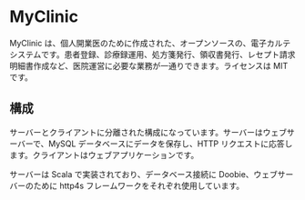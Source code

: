 # MyClinic

MyClinic は、個人開業医のために作成された、オープンソースの、電子カルテシステムです。患者登録、診療録運用、処方箋発行、領収書発行、レセプト請求明細書作成など、医院運営に必要な業務が一通りできます。ライセンスは MIT です。

## 構成

サーバーとクライアントに分離された構成になっています。サーバーはウェブサーバーで、MySQL データベースにデータを保存し、HTTP リクエストに応答します。クライアントはウェブアプリケーションです。

サーバーは Scala で実装されており、データベース接続に Doobie、ウェブサーバーのために http4s フレームワークをそれぞれ使用しています。